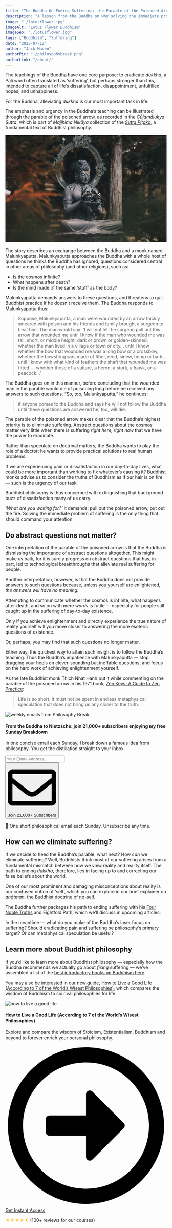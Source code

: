 ```yaml
---
title: "The Buddha On Ending Suffering: the Parable of the Poisoned Arrow"
description: "A lesson from the Buddha on why solving the immediate problem of suffering is the only philosophical pursuit that should command our attention."
image: "./lotusflower.jpg" 
imageAlt: "Lotus Flower Buddhism"
imageSeo: "./lotusflower.jpg"
tags: ["Buddhism", "Suffering"]
date: "2023-07-12"
author: "Jack Maden"
authorPic: "./philosophybreak.png"
authorLink: "/about/"
---
```


<span class="big-letter">T</span>he teachings of the Buddha have one core purpose: to eradicate _dukkha_, a Pali word often translated as ‘suffering’, but perhaps stronger than this, intended to capture all of life’s dissatisfaction, disappointment, unfulfilled hopes, and unhappiness. 

For the Buddha, alleviating _dukkha_ is our most important task in life.

The emphasis and urgency in the Buddha’s teaching can be illustrated through the parable of the poisoned arrow, as recorded in the _Cūḷamālukya Sutta_, which is part of _Majjhima Nikāya_ collection of the <a target="_blank" rel="noopener noreferrer sponsored" href="http://www.amazon.com/Buddhas-Words-Anthology-Discourses-Teachings/dp/0861714911?&linkCode=ll1&tag=philosophybre-20&linkId=5f0fd0d15055cd368d6cf7d9a5fa7a91&language=en_US&ref_=as_li_ss_tl">_Sutta Piṭaka_</a>, a fundamental text of Buddhist philosophy. 

![The Buddha](./buddha.jpg "The historical Buddha was a man named Siddhartha Gautama who lived in northern India around 500 BCE. Siddhartha became the ‘Buddha’ (literally meaning ‘the awakened one’) when he achieved enlightenment following years of searching for the truth about reality. He spent the rest of his life traveling to share his lessons, inspiring the various Buddhist schools that exists across the world today.")

The story describes an exchange between the Buddha and a monk named Malunkyaputta. Malunkyaputta approaches the Buddha with a whole host of questions he thinks the Buddha has ignored, questions considered central in other areas of philosophy (and other religions), such as:

- Is the cosmos infinite?
- What happens after death?
- Is the mind made of the same ‘stuff’ as the body? 

Malunkyaputta demands answers to these questions, and threatens to quit Buddhist practice if he doesn’t receive them. The Buddha responds to Malunkyaputta thus:

>Suppose, Malunkyaputta, a man were wounded by an arrow thickly smeared with poison and his friends and family brought a surgeon to treat him. The man would say: ‘I will not let the surgeon pull out this arrow that wounded me until I know if the man who wounded me was tall, short, or middle height, dark or brown or golden-skinned, whether the man lived in a village or town or city… until I know whether the bow that wounded me was a long bow or a crossbow, whether the bowstring was made of fiber, reed, sinew, hemp or bark… until I know with what kind of feathers the shaft that wounded me was fitted — whether those of a vulture, a heron, a stork, a hawk, or a peacock…’

The Buddha goes on in this manner, before concluding that the wounded man in the parable would die of poisoning long before he received any answers to such questions. “So, too, Malunkyaputta,” he continues: 

>if anyone comes to the Buddha and says he will not follow the Buddha until these questions are answered he, too, will die.

The parable of the poisoned arrow makes clear that the Buddha’s highest priority is to eliminate suffering. Abstract questions about the cosmos matter very little when there is suffering _right here, right now_ that we have the power to eradicate. 

Rather than speculate on doctrinal matters, the Buddha wants to play the role of a doctor: he wants to provide practical solutions to real human problems. 

If we are experiencing pain or dissatisfaction in our day-to-day lives, what could be more important than working to fix whatever’s causing it? Buddhist monks advise us to consider the truths of Buddhism as if our hair is on fire — such is the urgency of our task. 

Buddhist philosophy is thus concerned with extinguishing that background buzz of dissatisfaction many of us carry. 

_‘What are you waiting for?’_ it demands: pull out the poisoned arrow, put out the fire. Solving the immediate problem of suffering is the only thing that should command your attention. 

## Do abstract questions not matter?

<span class="big-letter">O</span>ne interpretation of the parable of the poisoned arrow is that the Buddha is dismissing the importance of abstract questions altogether. This might make us balk, for it is surely progress on abstract questions that has, in part, led to technological breakthroughs that alleviate real suffering for people.

Another interpretation, however, is that the Buddha does not provide answers to such questions because, unless you yourself are enlightened, _the answers will have no meaning._ 

Attempting to communicate whether the cosmos is infinite, what happens after death, and so on with mere _words_ is futile — especially for people still caught up in the suffering of day-to-day existence.

Only if you achieve enlightenment and directly experience the true nature of reality yourself will you move closer to answering the more esoteric questions of existence. 

Or, perhaps, you may find that such questions no longer matter.

Either way, the quickest way to attain such insight is to follow the Buddha’s teaching. Thus the Buddha’s impatience with Malunkyaputta — stop dragging your heels on clever-sounding but ineffable questions, and focus on the hard work of achieving enlightenment yourself.

As the late Buddhist monk Thich Nhat Hanh put it while commenting on the parable of the poisoned arrow in his 1971 book, <a target="_blank" rel="noopener noreferrer sponsored" href="http://www.amazon.com/Zen-Keys-Guide-Practice/dp/0385475616?&linkCode=ll1&tag=philosophybre-20&linkId=12f145eef9827cbdb6ad1b574cf6509b&language=en_US&ref_=as_li_ss_tl">Zen Keys: A Guide to Zen Practice</a>:

>Life is so short. It must not be spent in endless metaphysical speculation that does not bring us any closer to the truth.

<!--big subscribe-->
<div class="course-promo darkradial-background subscribe text-center">
    <img src="/static/6313d50bc32799a6c869239128784c7b/e7f7a/weekly-break.webp" alt="weekly emails from Philosophy Break">
    <h4>From the Buddha to Nietzsche: join 21,000+ subscribers enjoying my free Sunday Breakdown</h4>
    <p class="small-grey-font no-mar-bottom">In one concise email each Sunday, I break down a famous idea from philosophy. You get the distillation straight to your inbox.</p>
    <div class="small-pad-top">
        <form action="https://app.convertkit.com/forms/5812400/subscriptions" method="post" data-sv-form="5812400" data-uid="be0e52d3c0" data-format="inline" data-version="6" data-options="{&quot;settings&quot;:{&quot;after_subscribe&quot;:{&quot;action&quot;:&quot;message&quot;,&quot;success_message&quot;:&quot;Thank you, philosopher! Your welcome email will land in your inbox shortly.&quot;,&quot;redirect_url&quot;:&quot;https://philosophybreak.com/thank-you/&quot;},&quot;analytics&quot;:{&quot;google&quot;:null,&quot;fathom&quot;:null,&quot;facebook&quot;:null,&quot;segment&quot;:null,&quot;pinterest&quot;:null,&quot;sparkloop&quot;:null,&quot;googletagmanager&quot;:null},&quot;modal&quot;:{&quot;trigger&quot;:&quot;timer&quot;,&quot;scroll_percentage&quot;:null,&quot;timer&quot;:5,&quot;devices&quot;:&quot;all&quot;,&quot;show_once_every&quot;:15},&quot;powered_by&quot;:{&quot;show&quot;:false,&quot;url&quot;:&quot;https://convertkit.com/features/forms?utm_campaign=poweredby&amp;utm_content=form&amp;utm_medium=referral&amp;utm_source=dynamic&quot;},&quot;recaptcha&quot;:{&quot;enabled&quot;:false},&quot;return_visitor&quot;:{&quot;action&quot;:&quot;show&quot;,&quot;custom_content&quot;:&quot;&quot;},&quot;slide_in&quot;:{&quot;display_in&quot;:&quot;bottom_right&quot;,&quot;trigger&quot;:&quot;timer&quot;,&quot;scroll_percentage&quot;:null,&quot;timer&quot;:5,&quot;devices&quot;:&quot;all&quot;,&quot;show_once_every&quot;:15},&quot;sticky_bar&quot;:{&quot;display_in&quot;:&quot;top&quot;,&quot;trigger&quot;:&quot;timer&quot;,&quot;scroll_percentage&quot;:null,&quot;timer&quot;:5,&quot;devices&quot;:&quot;all&quot;,&quot;show_once_every&quot;:15}},&quot;version&quot;:&quot;6&quot;}" min-width="400 500 600 700 800">
        <div data-style="clean"><ul data-element="errors" data-group="alert"></ul><div data-element="fields" data-stacked="false">
            <div>
                <input name="email_address" aria-label="Your Email Address..." placeholder="Your Email Address..." required type="email" />
            </div>
            <button class="button primary" type="submit" data-element="submit"><div><div></div><div></div><div></div></div><span><svg xmlns="http://www.w3.org/2000/svg" viewBox="0 0 512 512"><path d="M464 64H48C21.49 64 0 85.49 0 112v288c0 26.51 21.49 48 48 48h416c26.51 0 48-21.49 48-48V112c0-26.51-21.49-48-48-48zm0 48v40.805c-22.422 18.259-58.168 46.651-134.587 106.49-16.841 13.247-50.201 45.072-73.413 44.701-23.208.375-56.579-31.459-73.413-44.701C106.18 199.465 70.425 171.067 48 152.805V112h416zM48 400V214.398c22.914 18.251 55.409 43.862 104.938 82.646 21.857 17.205 60.134 55.186 103.062 54.955 42.717.231 80.509-37.199 103.053-54.947 49.528-38.783 82.032-64.401 104.947-82.653V400H48z"/></svg>Join 21,000+ Subscribers</span></button>
            </div>
            </div>
        </form>
        <p class="tiny-mar-top no-mar-bottom review-font">💭 One short philosophical email each Sunday. Unsubscribe any time.</p>
    </div>
</div>

## How can we eliminate suffering?

<span class="big-letter">I</span>f we decide to heed the Buddha’s parable, what next? How _can_ we eliminate suffering? Well, Buddhists think most of our suffering arises from a fundamental mismatch between how we view reality and reality itself. The path to ending _dukkha_, therefore, lies in facing up to and correcting our false beliefs about the world.

One of our most prominent and damaging misconceptions about reality is our confused notion of ‘self’, which you can explore in our brief explainer on [_anātman_, the Buddhist doctrine of no-self](/articles/anatman-buddhist-doctrine-of-no-self-why-you-do-not-really-exist/).

The Buddha further packages his path to ending suffering with his [Four Noble Truths](/articles/the-buddha-four-noble-truths-the-cure-for-suffering/) and Eightfold Path, which we’ll discuss in upcoming articles.

In the meantime — what do you make of the Buddha’s laser focus on suffering? Should eradicating pain and suffering be philosophy’s primary target? Or can metaphysical speculation be useful?

## Learn more about Buddhist philosophy

<span class="big-letter">I</span>f you’d like to learn more about Buddhist philosophy — especially how the Buddha recommends we actually go about _fixing_ suffering — we’ve assembled a list of the [best introductory books on Buddhism here](/reading-lists/buddhist-philosophy/). 

You may also be interested in our new guide, [How to Live a Good Life (According to 7 of the World’s Wisest Philosophies)](/how-to-live-a-good-life/), which compares the wisdom of Buddhism to six rival philosophies for life.

<!--how to live a good life-->
<div class="course-promo darkradial-background subscribe text-center">
    <img src="/static/814f63412cb3a1498dd51734305fbf64/48a0d/how-to-live-a-good-life.webp" alt="how to live a good life">
    <h4>How to Live a Good Life (According to 7 of the World’s Wisest Philosophies)</h4>
    <p class="small-grey-font">Explore and compare the wisdom of Stoicism, Existentialism, Buddhism and beyond to forever enrich your personal philosophy.</p>
    <a class="button primary" href="/how-to-live-a-good-life/"><svg xmlns="http://www.w3.org/2000/svg" viewBox="0 0 512 512"><path d="M504 256C504 119 393 8 256 8S8 119 8 256s111 248 248 248 248-111 248-248zm-448 0c0-110.5 89.5-200 200-200s200 89.5 200 200-89.5 200-200 200S56 366.5 56 256zm72 20v-40c0-6.6 5.4-12 12-12h116v-67c0-10.7 12.9-16 20.5-8.5l99 99c4.7 4.7 4.7 12.3 0 17l-99 99c-7.6 7.6-20.5 2.2-20.5-8.5v-67H140c-6.6 0-12-5.4-12-12z"/></svg>Get Instant Access</a>
    <p class="tiny-mar-top no-mar-bottom review-font"><span style="color: #ffc536">&#9733;&#9733;&#9733;&#9733;&#9733;</span> (100+ reviews for our courses)</p>
</div>